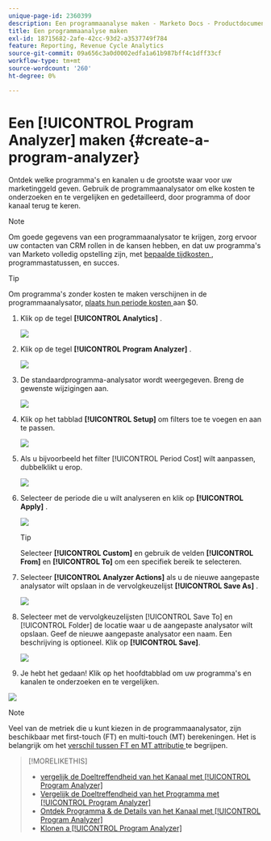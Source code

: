 ```yaml
---
unique-page-id: 2360399
description: Een programmaanalyse maken - Marketo Docs - Productdocumentatie
title: Een programmaanalyse maken
exl-id: 18715682-2afe-42cc-93d2-a3537749f784
feature: Reporting, Revenue Cycle Analytics
source-git-commit: 09a656c3a0d0002edfa1a61b987bff4c1dff33cf
workflow-type: tm+mt
source-wordcount: '260'
ht-degree: 0%

---
```


# Een [!UICONTROL Program Analyzer] maken {#create-a-program-analyzer}

Ontdek welke programma&#39;s en kanalen u de grootste waar voor uw marketinggeld geven. Gebruik de programmaanalysator om elke kosten te onderzoeken en te vergelijken en gedetailleerd, door programma of door kanaal terug te keren.

>[!NOTE]
>
>Om goede gegevens van een programmaanalysator te krijgen, zorg ervoor uw contacten van CRM rollen in de kansen hebben, en dat uw programma&#39;s van Marketo volledig opstelling zijn, met [ bepaalde tijdkosten ](/help/marketo/product-docs/reporting/revenue-cycle-analytics/revenue-tools/define-period-costs.md), programmastatussen, en succes.

>[!TIP]
>
>Om programma&#39;s zonder kosten te maken verschijnen in de programmaanalysator, [ plaats hun periode kosten ](/help/marketo/product-docs/reporting/revenue-cycle-analytics/revenue-tools/define-period-costs.md) aan $0.

1. Klik op de tegel **[!UICONTROL Analytics]** .

   ![](assets/image2014-9-17-13-3a7-3a1.png)

1. Klik op de tegel **[!UICONTROL Program Analyzer]** .

   ![](assets/program-analyzer-icon-hand.png)

1. De standaardprogramma-analysator wordt weergegeven. Breng de gewenste wijzigingen aan.

   ![](assets/image2016-10-31-15-3a3-3a9.png)

1. Klik op het tabblad **[!UICONTROL Setup]** om filters toe te voegen en aan te passen.

   ![](assets/image2016-10-31-15-3a25-3a57.png)

1. Als u bijvoorbeeld het filter [!UICONTROL Period Cost] wilt aanpassen, dubbelklikt u erop.

   ![](assets/image2016-10-31-15-3a33-3a2.png)

1. Selecteer de periode die u wilt analyseren en klik op **[!UICONTROL Apply]** .

   ![](assets/image2016-10-31-15-3a30-3a32.png)

   >[!TIP]
   >
   >Selecteer **[!UICONTROL Custom]** en gebruik de velden **[!UICONTROL From]** en **[!UICONTROL To]** om een specifiek bereik te selecteren.

1. Selecteer **[!UICONTROL Analyzer Actions]** als u de nieuwe aangepaste analysator wilt opslaan in de vervolgkeuzelijst **[!UICONTROL Save As]** .

   ![](assets/image2016-10-31-15-3a5-3a8.png)

1. Selecteer met de vervolgkeuzelijsten [!UICONTROL Save To] en [!UICONTROL Folder] de locatie waar u de aangepaste analysator wilt opslaan. Geef de nieuwe aangepaste analysator een naam. Een beschrijving is optioneel. Klik op **[!UICONTROL Save]**.

   ![](assets/image2016-10-31-15-3a7-3a19.png)

1. Je hebt het gedaan! Klik op het hoofdtabblad om uw programma&#39;s en kanalen te onderzoeken en te vergelijken.

![](assets/november-custom-report.png)

>[!NOTE]
>
>Veel van de metriek die u kunt kiezen in de programmaanalysator, zijn beschikbaar met first-touch (FT) en multi-touch (MT) berekeningen. Het is belangrijk om het [ verschil tussen FT en MT attributie ](/help/marketo/product-docs/reporting/revenue-cycle-analytics/revenue-tools/attribution/understanding-attribution.md) te begrijpen.

>[!MORELIKETHIS]
>
>* [ vergelijk de Doeltreffendheid van het Kanaal met [!UICONTROL Program Analyzer]](/help/marketo/product-docs/reporting/revenue-cycle-analytics/program-analytics/compare-channel-effectiveness-with-the-program-analyzer.md)
>* [ Vergelijk de Doeltreffendheid van het Programma met [!UICONTROL Program Analyzer]](/help/marketo/product-docs/reporting/revenue-cycle-analytics/program-analytics/compare-program-effectiveness-with-the-program-analyzer.md)
>* [ Ontdek Programma &amp; de Details van het Kanaal met [!UICONTROL Program Analyzer]](/help/marketo/product-docs/reporting/revenue-cycle-analytics/program-analytics/explore-program-and-channel-details-with-the-program-analyzer.md)
>* [ Klonen a [!UICONTROL Program Analyzer]](/help/marketo/product-docs/reporting/revenue-cycle-analytics/program-analytics/clone-a-program-analyzer.md)
